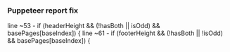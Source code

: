 ### Puppeteer report fix

line ~53 - if (headerHeight && (!hasBoth || isOdd) && basePages[baseIndex]) {
line ~61 - if (footerHeight && (!hasBoth || !isOdd) && basePages[baseIndex]) {